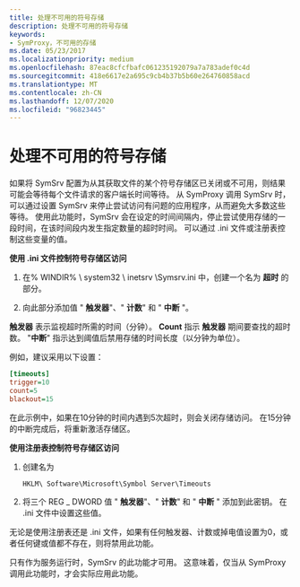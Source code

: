 ```yaml
---
title: 处理不可用的符号存储
description: 处理不可用的符号存储
keywords:
- SymProxy，不可用的存储
ms.date: 05/23/2017
ms.localizationpriority: medium
ms.openlocfilehash: 87eac8cfcfbafc061235192079a7a783adef0c4d
ms.sourcegitcommit: 418e6617e2a695c9cb4b37b5b60e264760858acd
ms.translationtype: MT
ms.contentlocale: zh-CN
ms.lasthandoff: 12/07/2020
ms.locfileid: "96823445"
---
```

# <a name="dealing-with-unavailable-symbol-stores"></a>处理不可用的符号存储


如果将 SymSrv 配置为从其获取文件的某个符号存储区已关闭或不可用，则结果可能会等待每个文件请求的客户端长时间等待。 从 SymProxy 调用 SymSrv 时，可以通过设置 SymSrv 来停止尝试访问有问题的应用程序，从而避免大多数这些等待。 使用此功能时，SymSrv 会在设定的时间间隔内，停止尝试使用存储的一段时间，在该时间段内发生指定数量的超时时间。 可以通过 .ini 文件或注册表控制这些变量的值。

**使用 .ini 文件控制符号存储区访问**

1.  在% WINDIR% \\ system32 \\ inetsrv \\Symsrv.ini 中，创建一个名为 **超时** 的部分。

2.  向此部分添加值 " **触发器**"、" **计数**" 和 " **中断** "。

**触发器** 表示监视超时所需的时间（分钟）。 **Count** 指示 **触发器** 期间要查找的超时数。 "**中断**" 指示达到阈值后禁用存储的时间长度（以分钟为单位）。

例如，建议采用以下设置：

```ini
[timeouts]
trigger=10
count=5
blackout=15
```

在此示例中，如果在10分钟的时间内遇到5次超时，则会关闭存储访问。 在15分钟的中断完成后，将重新激活存储区。

**使用注册表控制符号存储区访问**

1.  创建名为

    ```text
    HKLM\ Software\Microsoft\Symbol Server\Timeouts
    ```

2.  将三个 REG \_ DWORD 值 " **触发器**"、" **计数**" 和 " **中断** " 添加到此密钥。 在 .ini 文件中设置这些值。

无论是使用注册表还是 .ini 文件，如果有任何触发器、计数或掉电值设置为0，或者任何键或值都不存在，则将禁用此功能。

只有作为服务运行时，SymSrv 的此功能才可用。 这意味着，仅当从 SymProxy 调用此功能时，才会实际应用此功能。

 

 





